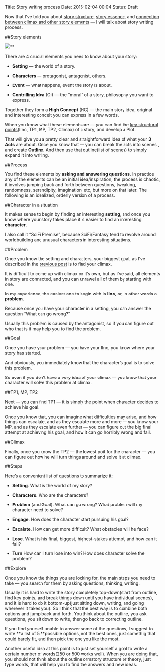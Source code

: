 Title: Story writing process
Date: 2016-02-04 00:04
Status: Draft

Now that I’ve told you about [story structure](https://medium.com/p/story-structure-5da799745034), [story essence](https://medium.com/p/story-essence-60576fb1edc4), and [connection between climax and other story elements](https://medium.com/p/how-climax-is-connected-to-other-story-elements-49e22cee3d68) — I will talk about story writing process.

##Story elements

![](https://medium2.global.ssl.fastly.net/max/2000/1*4Y9KY5Em4L2GhR8hwxCFEQ.png)**

There are 4 crucial elements you need to know about your story:

* **Setting** — the world of a story.

* **Characters** — protagonist, antagonist, others.

* **Event** — what happens, event the story is about.

* **Contrilling Idea** (CI) — the “moral” of a story, philosophy you want to express.

Together they form a **High Concept** (HC) — the main story idea, original and interesting concelt you can express in a few words.

When you know what these elements are — you can find the [key structural points](https://medium.com/p/story-structure-5da799745034)(IInc, TP1, MP, TP2, Climax) of a story, and develop a Plot.

That will give you a pretty clear and straightforward idea of what your **3 Acts** are about. Once you know that — you can break the acts into scenes , and create **Outline**. And then use that outline(list of scenes) to simply expand it into writing.

##Process

You find these elements by **asking and answering questions**. In practice any of the elements can be an initial idea/inspiration, the process is chaotic, it involves jumping back and forth between questions, tweaking, randomness, serendipity, imagination, etc, but more on that later. The following is an idealized, orderly version of a process.

##Character in a situation

It makes sense to begin by finding an interesting **setting**, and once you know where your story takes place it is easier to find an interesting **character**.

I also call it “SciFi Premise”, because SciFi/Fantasy tend to revolve around worldbuilding and unusual characters in interesting situations.

##Problem

Once you know the setting and characters, your biggest goal, as I’ve described in the [previous post](https://medium.com/p/how-climax-is-connected-to-other-story-elements-49e22cee3d68) is to find your climax.

It is difficult to come up with climax on it’s own, but as I’ve said, all elements in story are connected, and you can unrawel all of them by starting with one.

In my experience, the easiest one to begin with is **IInc**, or, in other words a **problem**.

Because once you have your character in a setting, you can answer the question “What can go wrong?”

Usually this problem is caused by the antagonist, so if you can figure out who that is it may help you to find the problem.

##Goal

Once you have your problem — you have your IInc, you know where your story has started.

And obviously, you immediately know that the character’s goal is to solve this problem.

So even if you don’t have a very idea of your climax — you know that your character will solve this problem at climax.

##TP1, MP, TP2

Next — you can find TP1 — it is simply the point when character decides to achieve his goal.

Once you know that, you can imagine what difficulties may arise, and how things can escalate, and as they escalate more and more — you know your MP, and as they escalate even further — you can figure out the big final attempt at achieving his goal, and how it can go horribly wrong and fail.

##Climax

Finally, once you know the TP2 — the lowest poit for the character — you can figure out how he will turn things around and solve it at climax.

##Steps

Here’s a convenient list of questions to summarize it:

* **Setting**. What is the world of my story?

* **Characters**. Who are the characters?

* **Problem** (and Goal). What can go wrong? What problem will my character need to solve?

* **Engage**. How does the character start pursuing his goal?

* **Escalate**. How can get more difficult? What obstacles will he face?

* **Lose**. What is his final, biggest, highest-stakes attempt, and how can it fail?

* **Turn** How can I turn lose into win? How does character solve the problem?

##Explore

Once you know the things you are looking for, the main steps you need to take — you search for them by asking questions, thinking, writing.

Usually it is hard to write the story completely top-down(start from outline, find key points, and break things down until you have individual scenes), and it is hard to do it bottom-up(just sitting down, writing, and going wherever it takes you). So I think that the best way is to combine both options and jump back and forth. You think about the outline, you ask questions, you sit down to write, then go back to correcting outline.

If you find yourself unable to answer some of the questions, I suggest to write **a list of 5 **possible options, not the best ones, just somethig that could barely fit, and then pick the one you like the most.

Another useful idea at this point is to just set yourself a goal to write a certain number of words(250 or 500 works well). When you are doing that, you should not think about the outline ormstory structure or theory, just type words, that will help you to find the answers and new ideas.
